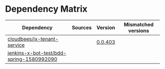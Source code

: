 # Dependency Matrix

Dependency | Sources | Version | Mismatched versions
---------- | ------- | ------- | -------------------
[cloudbees/jx-tenant-service](https://github.com/cloudbees/jx-tenant-service) |  | [0.0.403](https://github.com/cloudbees/jx-tenant-service/releases/tag/v0.0.403) | 
[jenkins-x-bot-test/bdd-spring-1580992090](https://github.com/jenkins-x-bot-test/bdd-spring-1580992090.git) |  | []() | 
